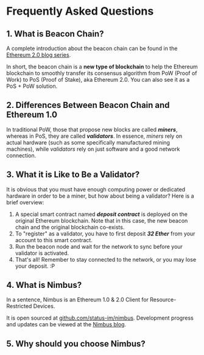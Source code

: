 # Frequently Asked Questions

## 1. What is Beacon Chain?

A complete introduction about the beacon chain can be found in the [Ethereum 2.0 blog series](https://our.status.im/two-point-oh-the-beacon-chain/).

In short, the beacon chain is a **new type of blockchain** to help the Ethereum blockchain to smoothly transfer its consensus algorithm from PoW (Proof of Work) to PoS (Proof of Stake), aka Ethereum 2.0. You can also see it as a PoS + PoW solution.

## 2. Differences Between Beacon Chain and Ethereum 1.0

In traditional PoW, those that propose new blocks are called **_miners_**, whereas in PoS, they are called **_validators_**. In essence, _miners_ rely on actual hardware (such as some specifically manufactured mining machines), while _validators_ rely on just software and a good network connection.

## 3. What it is Like to Be a Validator?

It is obvious that you must have enough computing power or dedicated hardware in order to be a miner, but how about being a validator? Here is a brief overview:

1. A special smart contract named **_deposit contract_** is deployed on the original Ethereum blockchain. Note that in this case, the new beacon chain and the original blockchain co-exists.
2. To "register" as a validator, you have to first deposit **_32 Ether_** from your account to this smart contract.
3. Run the beacon node and wait for the network to sync before your validator is activated.
4. That's all! Remember to stay connected to the network, or you may lose your deposit. :P

## 4. What is Nimbus?

In a sentence, Nimbus is an Ethereum 1.0 & 2.0 Client for Resource-Restricted Devices.

It is open sourced at [github.com/status-im/nimbus](github.com/status-im/nimbus). Development progress and updates can be viewed at the [Nimbus blog](https://our.status.im/tag/nimbus/).

## 5. Why should you choose Nimbus?
